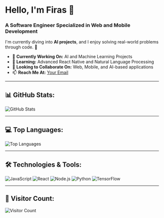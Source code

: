 # Hello, I'm Firas 👋

### A Software Engineer Specialized in Web and Mobile Development  
I'm currently diving into **AI projects**, and I enjoy solving real-world problems through code. 🚀

- 🔭 **Currently Working On:** AI and Machine Learning Projects  
- 🌱 **Learning:** Advanced React Native and Natural Language Processing  
- 👯 **Looking to Collaborate On:** Web, Mobile, and AI-based applications  
- 📫 **Reach Me At:** [Your Email](mailto:your-email@example.com)  

---

## 📊 GitHub Stats:
![GitHub Stats](https://github-readme-stats.vercel.app/api?username=yourusername&show_icons=true&theme=tokyonight&hide_border=true)

---

## 💻 Top Languages:
![Top Languages](https://github-readme-stats.vercel.app/api/top-langs/?username=yourusername&layout=compact&theme=tokyonight&hide_border=true)

---

## 🛠️ Technologies & Tools:
![JavaScript](https://img.shields.io/badge/JavaScript-F7DF1E?style=for-the-badge&logo=javascript&logoColor=black)
![React](https://img.shields.io/badge/React-61DAFB?style=for-the-badge&logo=react&logoColor=black)
![Node.js](https://img.shields.io/badge/Node.js-339933?style=for-the-badge&logo=node.js&logoColor=white)
![Python](https://img.shields.io/badge/Python-3776AB?style=for-the-badge&logo=python&logoColor=white)
![TensorFlow](https://img.shields.io/badge/TensorFlow-FF6F00?style=for-the-badge&logo=tensorflow&logoColor=white)

---

## 🌟 Visitor Count:
![Visitor Count](https://komarev.com/ghpvc/?username=yourusername&color=blue)

